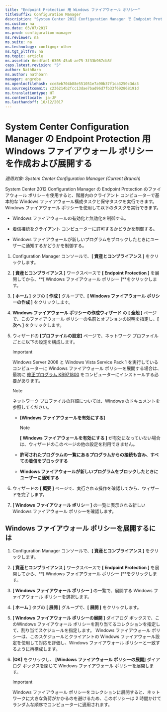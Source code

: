 ```yaml
---
title: "Endpoint Protection 用 Windows ファイアウォール ポリシー"
titleSuffix: Configuration Manager
description: "System Center 2012 Configuration Manager で Endpoint Protection のファイアウォール ポリシーを作成および展開する方法を説明します。"
ms.custom: na
ms.date: 03/07/2017
ms.prod: configuration-manager
ms.reviewer: na
ms.suite: na
ms.technology: configmgr-other
ms.tgt_pltfrm: na
ms.topic: article
ms.assetid: 6ecdfad1-6305-45a8-ae75-3f33b967cb8f
caps.latest.revision: "5"
author: NathBarn
ms.author: nathbarn
manager: angrobe
ms.openlocfilehash: cce8eb704b88e551051e7a90b37f1ca3250c3da3
ms.sourcegitcommit: c236214b2fcc13dae7bad96d7fb33f692868191d
ms.translationtype: HT
ms.contentlocale: ja-JP
ms.lasthandoff: 10/12/2017
---
```

# <a name="create-and-deploy-windows-firewall-policies-for-endpoint-protection-in-system-center-configuration-manager"></a>System Center Configuration Manager の Endpoint Protection 用 Windows ファイアウォール ポリシーを作成および展開する

*適用対象: System Center Configuration Manager (Current Branch)*

System Center 2012 Configuration Manager の Endpoint Protection のファイアウォール ポリシーを使用すると、階層内のクライアント コンピューターで基本的な Windows ファイアウォール構成タスクと保守タスクを実行できます。 Windows ファイアウォール ポリシーを使用して以下のタスクを実行できます。  

-   Windows ファイアウォールの有効化と無効化を制御する。  

-   着信接続をクライアント コンピューターに許可するかどうかを制御する。  

-   Windows ファイアウォールが新しいプログラムをブロックしたときにユーザーに通知するかどうかを制御する。  

1.  Configuration Manager コンソールで、**[ 資産とコンプライアンス ]** をクリックします。  

2.  **[ 資産とコンプライアンス ]** ワークスペースで **[ Endpoint Protection ]** を展開してから、**[ Windows ファイアウォール ポリシー ]**をクリックします。  

3.  **[ ホーム ]** タブの **[ 作成 ]** グループで、**[ Windows ファイアウォール ポリシーの作成 ]** をクリックします。  

4.  **Windows ファイアウォール ポリシーの作成ウィザード** の **[ 全般 ]** ページで、このファイアウォール ポリシーの名前とオプションの説明を指定し、**[ 次へ ]** をクリックします。  

5.  ウィザードの **[プロファイルの設定]** ページで、ネットワーク プロファイルごとに以下の設定を構成します。  

    > [!IMPORTANT]  
    >  Windows Server 2008 と Windows Vista Service Pack 1 を実行しているコンピューターに Windows ファイアウォール ポリシーを展開する場合は、最初に [修正プログラム KB971800](http://go.microsoft.com/fwlink/p/?LinkId=231239) をコンピューターにインストールする必要があります。  

    > [!NOTE]  
    >  ネットワーク プロファイルの詳細については、Windows のドキュメントを参照してください。  

    -   **[Windows ファイアウォールを有効にする]**  

        > [!NOTE]  
        >  **[ Windows ファイアウォールを有効にする ]** が有効になっていない場合は、ウィザードのこのページの他の設定を利用できません。  

    -   **許可されたプログラムの一覧にあるプログラムからの接続も含み、すべての着信をブロックする**  

    -   **Windows ファイアウォールが新しいプログラムをブロックしたときにユーザーに通知する**  

6.  ウィザードの **[ 概要 ]** ページで、実行される操作を確認してから、ウィザードを完了します。  

7.  **[ Windows ファイアウォール ポリシー ]** の一覧に表示される新しい Windows ファイアウォール ポリシーを確認します。  

##  <a name="BKMK_Assign"></a> Windows ファイアウォール ポリシーを展開するには  

1.  Configuration Manager コンソールで、**[ 資産とコンプライアンス ]** をクリックします。  

2.  **[ 資産とコンプライアンス ]** ワークスペースで **[ Endpoint Protection ]** を展開してから、**[ Windows ファイアウォール ポリシー ]**をクリックします。  

3.  **[ Windows ファイアウォール ポリシー ]** の一覧で、展開する Windows ファイアウォール ポリシーを選択します。  

4.  **[ ホーム ]** タブの **[ 展開 ]** グループで、**[ 展開 ]** をクリックします。  

5.  **[ Windows ファイアウォール ポリシーの展開 ]** ダイアログ ボックスで、このWindows ファイアウォール ポリシーを割り当てるコレクションを指定して、割り当てスケジュールを指定します。 Windows ファイアウォール ポリシーは、このスケジュールとクライアントの Windows ファイアウォール設定を使用して対応を評価し、Windows ファイアウォール ポリシーと一致するように再構成します。  

6.  **[OK]** をクリックし、 **[Windows ファイアウォール ポリシーの展開]** ダイアログ ボックスを閉じて Windows ファイアウォール ポリシーを展開します。  

    > [!IMPORTANT]  
    >  Windows ファイアウォール ポリシーをコレクションに展開すると、ネットワークに大きな負荷がかかるのを避けるため、このポリシーは 2 時間かけてランダムな順序でコンピューターに適用されます。
